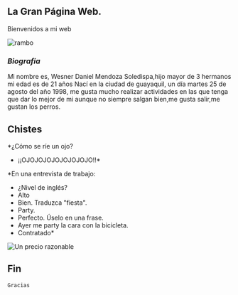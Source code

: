 ##  La Gran Página Web.


Bienvenidos a mi web  

![rambo](https://user-images.githubusercontent.com/57574200/68560109-917a0380-040d-11ea-934d-99a2f6faa131.png)



### _Biografia_
 
*M*i nombre es, Wesner Daniel Mendoza Soledispa,hijo mayor de 3 hermanos mi edad es de 21 años  Nací en la ciudad de guayaquil, un día martes 25 de agosto del año 1998, me gusta mucho realizar actividades en las que tenga que dar lo mejor de mi aunque no siempre salgan bien,me gusta salir,me gustan los perros.




## Chistes


 *¿Cómo se ríe un ojo?
-  ¡¡OJOJOJOJOJOJOJOJO!!*


  *En una entrevista de trabajo:
-  ¿Nivel de inglés?
-  Alto
-  Bien. Traduzca "fiesta". 
- Party.  
- Perfecto. Úselo en una frase.   
- Ayer me party la cara con la bicicleta.   
- Contratado*


![Un precio razonable](https://user-images.githubusercontent.com/57574200/68559839-778bf100-040c-11ea-93c2-37e877325de8.png)


## Fin

`Gracias`
